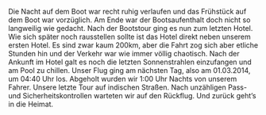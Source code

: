 Die Nacht auf dem Boot war recht ruhig verlaufen und das Frühstück auf dem Boot war vorzüglich. Am Ende war der Bootsaufenthalt doch nicht so langweilig wie gedacht. Nach der Bootstour ging es nun zum letzten Hotel. Wie sich später noch rausstellen sollte ist das Hotel direkt neben unserem ersten Hotel. Es sind zwar kaum 200km, aber die Fahrt zog sich aber etliche Stunden hin und der Verkehr war wie immer völlig chaotisch. 
Nach der Ankunft im Hotel galt es noch die letzten Sonnenstrahlen einzufangen und am Pool zu chillen. Unser Flug ging am nächsten Tag, also am 01.03.2014, um 04:40 Uhr los. Abgeholt wurden wir 1:00 Uhr Nachts von unserem Fahrer. Unsere letzte Tour auf indischen Straßen. Nach unzähligen Pass- und Sicherheitskontrollen warteten wir auf den Rückflug. Und zurück geht’s in die Heimat.
